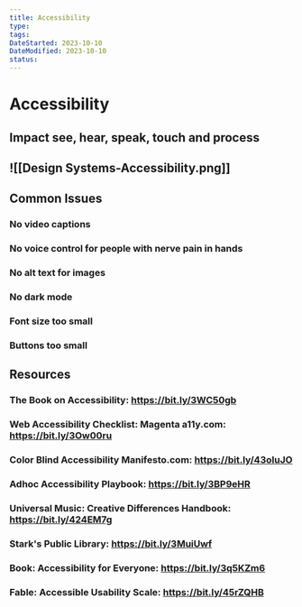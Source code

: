 ```yaml
---
title: Accessibility
type:
tags:
DateStarted: 2023-10-10
DateModified: 2023-10-10
status:
---
```


# Accessibility

## Impact see, hear, speak, touch and process

## ![[Design Systems-Accessibility.png]]

## Common Issues

### No video captions

### No voice control for people with nerve pain in hands

### No alt text for images

### No dark mode

### Font size too small

### Buttons too small

## Resources

### The Book on Accessibility: https://bit.ly/3WC50gb

### Web Accessibility Checklist: Magenta a11y.com: https://bit.ly/3Ow00ru

### Color Blind Accessibility Manifesto.com: https://bit.ly/43oIuJO

### Adhoc Accessibility Playbook: https://bit.ly/3BP9eHR

### Universal Music: Creative Differences Handbook: https://bit.ly/424EM7g

### Stark's Public Library: https://bit.ly/3MuiUwf

### Book: Accessibility for Everyone: https://bit.ly/3q5KZm6

### Fable: Accessible Usability Scale: https://bit.ly/45rZQHB
